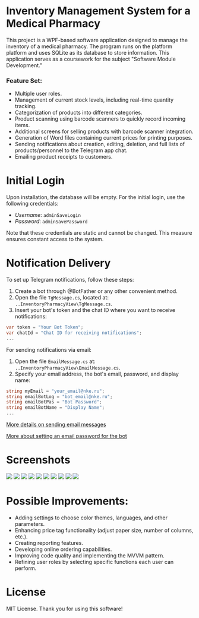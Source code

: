 # Inventory Management System for a Medical Pharmacy

This project is a WPF-based software application designed to manage the inventory of a medical pharmacy. The program runs on the platform platform and uses SQLite as its database to store information. This application serves as a coursework for the subject "Software Module Development."

### Feature Set:
- Multiple user roles.
- Management of current stock levels, including real-time quantity tracking.
- Categorization of products into different categories.
- Product scanning using barcode scanners to quickly record incoming items.
- Additional screens for selling products with barcode scanner integration.
- Generation of Word files containing current prices for printing purposes.
- Sending notifications about creation, editing, deletion, and full lists of products/personnel to the Telegram app chat.
- Emailing product receipts to customers.

# Initial Login

Upon installation, the database will be empty. For the initial login, use the following credentials:
- *Username*: `adminSaveLogin`
- *Password*: `adminSavePassword`

Note that these credentials are static and cannot be changed. This measure ensures constant access to the system.

# Notification Delivery

To set up Telegram notifications, follow these steps:

1. Create a bot through @BotFather or any other convenient method.
2. Open the file `TgMessage.cs`, located at: `..InventoryPharmacyView\TgMessage.cs`.
3. Insert your bot's token and the chat ID where you want to receive notifications:
```C#
var token = "Your Bot Token";
var chatId = "Chat ID for receiving notifications";
...
```

For sending notifications via email:
1. Open the file `EmailMessage.cs` at: `..InventoryPharmacyView\EmailMessage.cs`.
2. Specify your email address, the bot's email, password, and display name:
``` C#
string myEmail = "your_email@nke.ru";
string emailBotLog = "bot_email@nke.ru";
string emailBotPas = "Bot Password";
string emailBotName = "Display Name";
...
```
[More details on sending email messages](https://www.youtube.com/watch?v=pN66IETYU8k&t=130s)

[More about setting an email password for the bot](https://www.youtube.com/watch?v=BFTCVC33qhQ&t=374s)

# Screenshots
![](Screenshots/Screenshot_1.png)
![](Screenshots/Screenshot_2.png)
![](Screenshots/Screenshot_3.png)
![](Screenshots/Screenshot_4.png)
![](Screenshots/Screenshot_5.png)
![](Screenshots/Screenshot_6.png)
![](Screenshots/Screenshot_7.png)
![](Screenshots/Screenshot_8.png)
![](Screenshots/Screenshot_9.png)
![](Screenshots/Screenshot_10.png)

# Possible Improvements:
- Adding settings to choose color themes, languages, and other parameters.
- Enhancing price tag functionality (adjust paper size, number of columns, etc.).
- Creating reporting features.
- Developing online ordering capabilities.
- Improving code quality and implementing the MVVM pattern.
- Refining user roles by selecting specific functions each user can perform.

# License
MIT License. Thank you for using this software!
